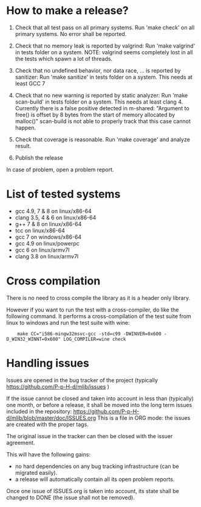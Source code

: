 How to make a release?
======================

1) Check that all test pass on all primary systems.
   Run 'make check' on all primary systems.
   No error shall be reported.
   
2) Check that no memory leak is reported by valgrind:
   Run 'make valgrind' in tests folder on a system.
   NOTE: valgrind seems completely lost in all the tests which spawn a lot of threads.
   
3) Check that no undefined behavior, nor data race, ... is reported by sanitizer:
   Run 'make sanitize'  in tests folder on a system.
   This needs at least GCC 7

4) Check that no new warning is reported by static analyzer:
   Run 'make scan-build' in tests folder on a system.
   This needs at least clang 4.
   Currently there is a false positive detected in m-shared:
   "Argument to free() is offset by 8 bytes from the start of memory allocated by malloc()"
   scan-build is not able to properly track that this case cannot happen.
   
5) Check that coverage is reasonable.
   Run 'make coverage' and analyze result.

6) Publish the release

In case of problem, open a problem report.


List of tested systems
=======================

* gcc 4.9, 7 & 8 on linux/x86-64
* clang 3.5, 4 & 6 on linux/x86-64
* g++ 7 & 8 on linux/x86-64
* tcc on linux/x86-64
* gcc 7 on windows/x86-64
* gcc 4.9 on linux/powerpc
* gcc 6 on linux/armv7l
* clang 3.8 on linux/armv7l


Cross compilation
=================

There is no need to cross compile the library as it is a header only library.

However if you want to run the test with a cross-compiler, do like the following
command. It performs a cross-compilation of the test suite from linux to windows
and run the test suite with wine:

        make CC="i586-mingw32msvc-gcc -std=c99 -DWINVER=0x600 -D_WIN32_WINNT=0x600" LOG_COMPILER=wine check


Handling issues
===============

Issues are opened in the bug tracker of the project (typically https://github.com/P-p-H-d/mlib/issues )

If the issue cannot be closed and taken into account in less than (typically) one month,
or before a release,
it shall be moved into the long term issues included in the repository:
https://github.com/P-p-H-d/mlib/blob/master/doc/ISSUES.org
This is a file in ORG mode: the issues are created with the proper tags.

The original issue in the tracker can then be closed with the issuer agreement.

This will have the following gains:

- no hard dependencies on any bug tracking infrastructure (can be migrated easily). 
- a release will automatically contain all its open problem reports.

Once one issue of ISSUES.org is taken into account,
its state shall be changed to DONE (the issue shall not be removed).
